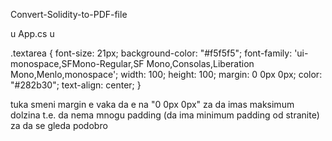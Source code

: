 Convert-Solidity-to-PDF-file

u App.cs u 

.textarea {
  font-size: 21px;
  background-color: "#f5f5f5";
  font-family: 'ui-monospace,SFMono-Regular,SF Mono,Consolas,Liberation Mono,Menlo,monospace';
  width: 100;
  height: 100;
  margin:  0 0px 0px;
  color: "#282b30";
  text-align: center;
}

tuka smeni margin e vaka da e na "0 0px 0px" za da imas maksimum dolzina t.e.
da nema mnogu padding (da ima minimum padding od stranite) za da se gleda podobro
